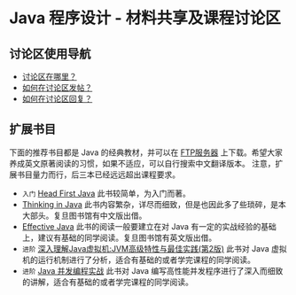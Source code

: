 # Java 程序设计 - 材料共享及课程讨论区

## 讨论区使用导航

- [讨论区在哪里？](https://github.com/java-b/Forum/issues)  
- [如何在讨论区发帖？](https://github.com/java-b/Forum/issues/3)  
- [如何在讨论区回复？](https://github.com/java-b/Forum/issues/2)  

## 扩展书目

下面的推荐书目都是 Java 的经典教材，并可以在 [FTP服务器](ftp://10.132.141.33) 上下载。希望大家养成英文原著阅读的习惯，如果不适应，可以自行搜索中文翻译版本。
注意，扩展书目量力而行，后三本已经远远超出课程要求。

- `入门` [Head First Java](https://letuscsolutions.files.wordpress.com/2014/09/head-first-java-2nd-edition.pdf) 此书较简单，为入门而著。
- [Thinking in Java](http://sd.blackball.lv/library/Thinking_in_Java_4th_edition.pdf) 此书内容繁杂，详尽而细致，但是也因此多了些琐碎，是本大部头。复旦图书馆有中文版出借。
- [Effective Java](http://files.blogjava.net/jlin/Effective_Java_2nd_Edition.pdf) 此书的阅读一般要建立在对 Java 有一定的实战经验的基础上，建议有基础的同学阅读。复旦图书馆有英文版出借。
- `进阶` [深入理解Java虚拟机:JVM高级特性与最佳实践(第2版)](https://book.douban.com/subject/6522893/) 此书对 Java 虚拟机的运行机制进行了分析，适合有基础的或者学完课程的同学阅读。
- `进阶` [Java 并发编程实战](https://book.douban.com/subject/10484692/) 此书对 Java 编写高性能并发程序进行了深入而细致的讲解，适合有基础的或者学完课程的同学阅读。
